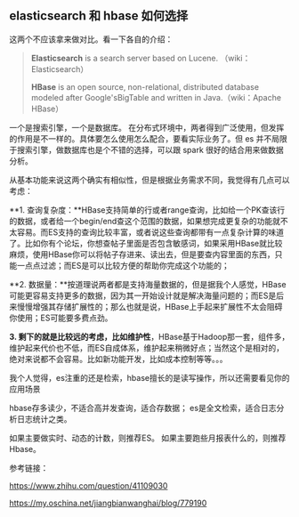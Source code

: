 ## elasticsearch 和 hbase 如何选择  



这两个不应该拿来做对比。看一下各自的介绍：

> **Elasticsearch** is a search server based on Lucene. （wiki：Elasticsearch）
>
> **HBase** is an open source, non-relational, distributed database modeled after Google'sBigTable and written in Java.（wiki：Apache HBase）

一个是搜索引擎，一个是数据库。
在分布式环境中，两者得到广泛使用，但发挥的作用是不一样的。具体要怎么使用怎么配合，要看实际业务了。但 es 并不局限于搜索引擎，做数据库也是个不错的选择，可以跟 spark 很好的结合用来做数据分析。

从基本功能来说这两个确实有相似性，但是根据业务需求不同，我觉得有几点可以考虑：

**1. 查询复杂度：**HBase支持简单的行或者range查询，比如给一个PK查该行的数据，或者给一个begin/end查这个范围的数据，如果想完成更复杂的功能就不太容易。而ES支持的查询比较丰富，或者说这些查询都带有一点复杂计算的味道了。比如你有个论坛，你想查帖子里面是否包含敏感词，如果采用HBase就比较麻烦，使用HBase你可以将帖子存进来、读出去，但是要查内容里面的东西，只能一点点过滤；而ES是可以比较方便的帮助你完成这个功能的；

**2. 数据量：**按道理说两者都是支持海量数据的，但是据我个人感觉，HBase可能更容易支持更多的数据，因为其一开始设计就是解决海量问题的；而ES是后来慢慢增强其存储扩展性的；那么也就是说，HBase上手起来扩展性不太会阻碍你使用；ES可能要多费点劲。

**3. 剩下的就是比较远的考虑，比如维护性**，HBase基于Hadoop那一套，组件多，维护起来代价也不低，而ES自成体系，维护起来稍微好点；当然这个是相对的，绝对来说都不会容易。比如新功能开发，比如成本控制等等。。。



我个人觉得，es注重的还是检索，hbase擅长的是读写操作，所以还需要看见你的应用场景

hbase存多读少，不适合高并发查询，适合存数据；
es是全文检索，适合日志分析日志统计之类。

如果主要做实时、动态的计数，则推荐ES。
如果主要跑些月报表什么的，则推荐Hbase。

参考链接：

https://www.zhihu.com/question/41109030



<https://my.oschina.net/jiangbianwanghai/blog/779190>